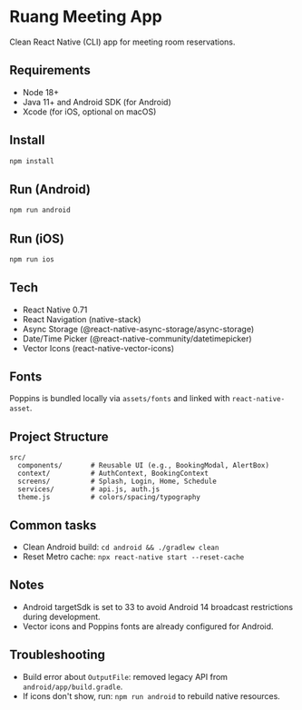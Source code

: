 # Ruang Meeting App

Clean React Native (CLI) app for meeting room reservations.

## Requirements

- Node 18+
- Java 11+ and Android SDK (for Android)
- Xcode (for iOS, optional on macOS)

## Install

```bash
npm install
```

## Run (Android)

```bash
npm run android
```

## Run (iOS)

```bash
npm run ios
```

## Tech

- React Native 0.71
- React Navigation (native-stack)
- Async Storage (@react-native-async-storage/async-storage)
- Date/Time Picker (@react-native-community/datetimepicker)
- Vector Icons (react-native-vector-icons)

## Fonts

Poppins is bundled locally via `assets/fonts` and linked with `react-native-asset`.

## Project Structure

```
src/
  components/       # Reusable UI (e.g., BookingModal, AlertBox)
  context/          # AuthContext, BookingContext
  screens/          # Splash, Login, Home, Schedule
  services/         # api.js, auth.js
  theme.js          # colors/spacing/typography
```

## Common tasks

- Clean Android build: `cd android && ./gradlew clean`
- Reset Metro cache: `npx react-native start --reset-cache`

## Notes

- Android targetSdk is set to 33 to avoid Android 14 broadcast restrictions during development.
- Vector icons and Poppins fonts are already configured for Android.

## Troubleshooting

- Build error about `OutputFile`: removed legacy API from `android/app/build.gradle`.
- If icons don't show, run: `npm run android` to rebuild native resources.

